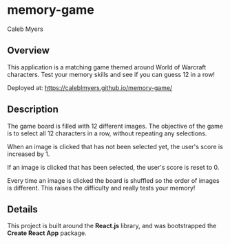 # memory-game

Caleb Myers

## Overview

This application is a matching game themed around World of Warcraft characters. Test your memory skills and see if you can guess 12 in a row!

Deployed at: https://caleblmyers.github.io/memory-game/

## Description

The game board is filled with 12 different images. The objective of the game is to select all 12 characters in a row, without repeating any selections.

When an image is clicked that has not been selected yet, the user's score is increased by 1.

If an image is clicked that has been selected, the user's score is reset to 0.

Every time an image is clicked the board is shuffled so the order of images is different. This raises the difficulty and really tests your memory!

## Details

This project is built around the **React.js** library, and was bootstrapped the **Create React App** package.